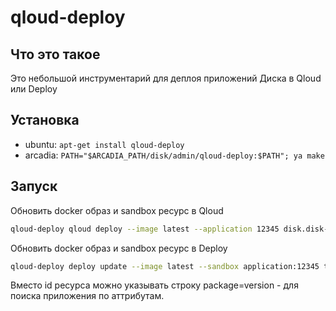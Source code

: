 # qloud-deploy

## Что это такое

Это небольшой инструментарий для деплоя приложений Диска в Qloud или Deploy

## Установка

- ubuntu: `apt-get install qloud-deploy`
- arcadia: `PATH="$ARCADIA_PATH/disk/admin/qloud-deploy:$PATH"; ya make`

## Запуск

Обновить docker образ и sandbox ресурс в Qloud
```bash
qloud-deploy qloud deploy --image latest --application 12345 disk.disk-mworker.testing
```

Обновить docker образ и sandbox ресурс в Deploy
```bash
qloud-deploy deploy update --image latest --sandbox application:12345 telemost_backend_testing
```

Вместо id ресурса можно указывать строку package=version - для поиска приложения по аттрибутам.
